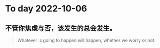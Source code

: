 
# To day 2022-10-06


## 不管你焦虑与否，该发生的总会发生。
> Whatever is going to happen will happen, whether we worry or not.

    